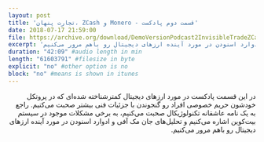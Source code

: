 ```yaml
---
layout: post
title: 'تجارت پنهان، ZCash و Monero - قسمت دوم پادکست'
date: 2018-07-17 21:59:00
file: https://archive.org/download/DemoVersionPodcast2InvisibleTradeZCashMonero/DemoVersion_Podcast_2_Invisible_Trade_ZCash_Monero.mp3
excerpt: 'در این قسمت پادکست در مورد ارزهای دیجیتال کمترشناخته شده‌ای که در پروتکل خودشون حریم خصوصی افراد رو گنجوندن با جزئیات فنی بیشتر صحبت می‌کنیم. راجع به یک نامه عاشقانه تکنولوژیکال صحبت می‌کنیم، به برخی مشکلات موجود در سیستم بیت‌کوین اشاره می‌کنیم و تحلیل‌های جان مک آفی و ادوارد اسنودن در مورد آینده ارزهای دیجیتال رو باهم مرور می‌کنیم.'
duration: "42:09" #audio length in min
length: "61603791" #filesize in byte
explicit: "no" #other option is no
block: "no" #means is shown in itunes
---
```

<p dir="rtl">
در این قسمت پادکست در مورد ارزهای دیجیتال کمترشناخته شده‌ای که در پروتکل خودشون حریم خصوصی افراد رو گنجوندن با جزئیات فنی بیشتر صحبت می‌کنیم.
راجع به یک نامه عاشقانه تکنولوژیکال صحبت می‌کنیم، به برخی مشکلات موجود در سیستم بیت‌کوین اشاره می‌کنیم و تحلیل‌های جان مک آفی و ادوارد اسنودن در مورد آینده ارزهای دیجیتال رو باهم مرور می‌کنیم.
</p>